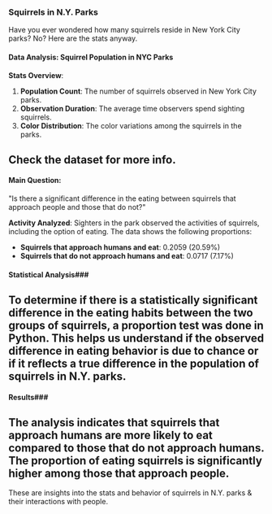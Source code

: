 ### Squirrels in N.Y. Parks

Have you ever wondered how many squirrels reside in New York City parks? No? Here are the stats anyway.

#### Data Analysis: Squirrel Population in NYC Parks

**Stats Overview**:
1. **Population Count**: The number of squirrels observed in New York City parks.
2. **Observation Duration**: The average time observers spend sighting squirrels.
3. **Color Distribution**: The color variations among the squirrels in the parks.

Check the dataset for more info.
-----------
#### Main Question:

"Is there a significant difference in the eating between squirrels that approach people and those that do not?"

**Activity Analyzed**:
Sighters in the park observed the activities of squirrels, including the option of eating. The data shows the following proportions:
- **Squirrels that approach humans and eat**: 0.2059 (20.59%)
- **Squirrels that do not approach humans and eat**: 0.0717 (7.17%)

#### Statistical Analysis###
To determine if there is a statistically significant difference in the eating habits between the two groups of squirrels, a proportion test was done in Python. This helps us understand if the observed difference in eating behavior is due to chance or if it reflects a true difference in the population of squirrels in N.Y. parks.
-------------
#### Results###
The analysis indicates that squirrels that approach humans are more likely to eat compared to those that do not approach humans. The proportion of eating squirrels is significantly higher among those that approach people.
------------
These are insights into the stats and behavior of squirrels in N.Y. parks & their interactions with people. 
